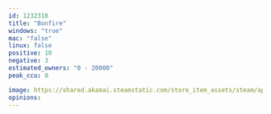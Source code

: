 ```yaml
---
id: 1232310
title: "Bonfire"
windows: "true"
mac: "false"
linux: false
positive: 10
negative: 3
estimated_owners: "0 - 20000"
peak_ccu: 0

image: https://shared.akamai.steamstatic.com/store_item_assets/steam/apps/1232310/header.jpg?t=1599077528
opinions:
---
```

